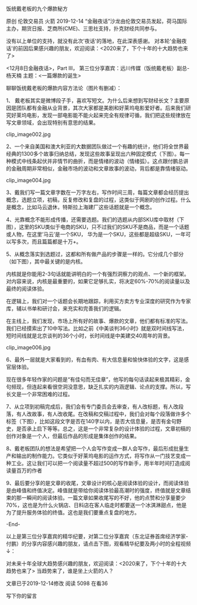饭统戴老板的九个爆款秘方

原创 伦敦交易员  火箭  2019-12-14
“金融夜话”沙龙由伦敦交易员发起，荷马国际主办，期货日报、芝商所(CME)、三思社支持，扑克财经共同参与。

没有以上单位的支持，就没有此次'夜话'的落地，在此深表感谢。
对本轮'金融夜话'的前因后果感兴趣的朋友，欢迎阅读：<2020来了，下个十年的十大趋势也来了>


<12月8日金融夜话>，Part III，
第三位分享嘉宾：远川传媒（饭统戴老板）副总-杨天楠
主题：<一篇爆款的诞生>

聊聊饭统戴老板的爆款内容方法论（图片有删减）：

1、  戴老板其实是微博段子手，喜欢写短文。为什么后来想到写财经长文？主要原因是团队都有金融从业背景，其次大家都是美剧和好莱坞电影爱好者。后来我们研究好莱坞电影，发现一部电影能不能火起来完全有规律可循，我们把这些规律放在写文章领域，会出现特别有意思的结果。

clip_image002.jpg

2、一个来自美国和澳大利亚的大数据团队做过一个有趣的统计，他们将全世界最经典的1300多个故事归纳总结，发现这些故事呈现出六种固定模式（下图）。每一种模式中线条起伏并非情节的曲折，而是情绪的波动（情绪弧）。这点跟付鹏总讲的金融周期非常相似，金融市场的波动和文章故事的波动，背后都是靠情绪驱动。

clip_image004.jpg

3、戴我们写一篇文章字数在一万字左右，写作时间三周，每篇文章都会经历提出概念，选题立项，初稿，反复修改和复盘的过程，这类似于网剧的创作过程。什么是概念，比如马云退休，特斯拉上海建厂这些话题就是一个概念。

4、光靠概念不能形成传播，还需要选题。我们的选题从内部SKU库中取材（下图），这里的SKU类似于电商的SKU，只不过我们的SKU不是商品，而是一个话题或人物，在这里’马云’是一个SKU， 华为是一个SKU，这些都是超级SKU，一年可以写多次，而且篇篇都是十万+。

5、从概念落实到选题过，这都和所有做产品的步骤是一样的。它分成几个部分（如下图），其中最关键的是内核。

内核就是你能用2-3句话就能讲明白的一个有强烈洞察力的观点、一个新的框架。对内容来说，内核是最重要的，如果它足够扎实，将决定60%-70%的阅读量以及最终的阅读体验。

在逻辑上，我们对一个话题会长期地跟踪，利用买方卖方专业深度的研究作为专家库，辅以书单和研讨会，来充实和完善我们的逻辑。

在主线上，我们发现，市场上所有好的故事、爆款的文章，他们都有标准的写法。我们已经摸索出了10中写法。比如之前《中美谈判36小时》就是双时间线写法，短时间线就是北京谈判的36个小时，长时间线是中美建交40周年的背景。

clip_image006.jpg

6、最外一层就是大家看到的，有血有肉、有大信息量和愉快体验的文字，这是感官层体验。

现在很多年轻作家的问题是“有佳句而无佳章”，他写的每句话读起来极其精彩，金句频现，但连起来看很空洞没意思，缺乏扎实的内涵逻辑、论点的支撑。所以，写长文是一个非常困难的过程。

7、从立项到初稿完成后，我们会有专门委员会去审查，有人改标题，有人改段落，有人改故事，有人改收尾。在改稿和交稿过程中，我们会对每个段落做许多个标签（下图），比如这段文字是否在140字以内，是否大信息量，是否有金句野史，是否承上启下等等。总之，这是一个非常复杂的设计体验的过程，文章初稿的创作对象是一个人，但最后作品的形成是集体创作的结果。



8、戴老板团队的想法是希望把一个人会写作变成一群人会写作，最后形成批量生产和输出的制作能力。它类似于好莱坞电影的运作方式，将写作从一门技艺变成一种工业。这让我们可以把一个阅读量不超过500的写作新手，用半年时间打造成阅读量百万的作者

9、最后要分享的是文章的收尾，文章设计的核心是阅读体验的设计，而阅读体验是由峰值和终值决定。峰值就是带给你阅读体验最高潮时的强度，终值就是文章结束的那一瞬间的阅读体验。一篇文章如果收尾写的不好，他的点赞和分享量要少70%，这也是为什么火锅店、日料店在客人临走时都要送一个冰淇淋甜点，他是为了提升服务体验的终值。这也是我们要重点复盘的地方。

-End-

以上是第三位分享嘉宾的精华纪要，对第二位分享嘉宾（东北证券首席经济学家-付鹏）的分享内容感兴趣的朋友，请点击下图，观看精华纪要及两小时的全程视频↓：


对未来十年全球大趋势感兴趣的朋友，欢迎阅读：<2020来了，下个十年的十大趋势也来了>
当趋势来了，谁是坐上火箭的人？

文章已于2019-12-14修改
阅读 5098
 在看36

写下你的留言
